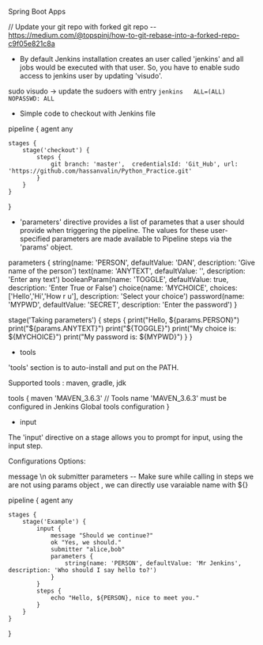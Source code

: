 Spring Boot Apps

// Update your git repo with forked git repo -- https://medium.com/@topspinj/how-to-git-rebase-into-a-forked-repo-c9f05e821c8a



- By default Jenkins installation creates an user called 'jenkins' and all jobs would be executed with that user. So, you have to enable sudo access to jenkins user by updating 'visudo'. 

sudo visudo -> update the sudoers with entry `jenkins	ALL=(ALL) 	NOPASSWD: ALL`


- Simple code to checkout with Jenkins file

pipeline {
    agent any
    
    stages {
        stage('checkout') {
            steps {
                git branch: 'master',  credentialsId: 'Git_Hub', url: 'https://github.com/hassanvalin/Python_Practice.git'
            }
        }
    }
}


- 'parameters' directive provides a list of parametes that a user should provide when triggering the pipeline. The values for these user-specified parameters are made available to Pipeline steps via the 'params' object.

parameters {
        string(name: 'PERSON', defaultValue: 'DAN', description: 'Give name of the person')
        text(name: 'ANYTEXT', defaultValue: '', description: 'Enter any text')
        booleanParam(name: 'TOGGLE', defaultValue: true, description: 'Enter True or False')
        choice(name: 'MYCHOICE', choices: ['Hello','Hi','How r u'], description: 'Select your choice')
        password(name: 'MYPWD', defaultValue: 'SECRET', description: 'Enter the password')
    }



stage('Taking parameters') {
            steps {
                print("Hello, ${params.PERSON}")
                print("${params.ANYTEXT}")
                print("${TOGGLE}")
                print("My choice is: ${MYCHOICE}")
                print("My password is: ${MYPWD}")
            }
        }


- tools

'tools' section is to auto-install and put on the PATH. 

Supported tools : maven, gradle, jdk

tools {
        maven 'MAVEN_3.6.3'       // Tools name 'MAVEN_3.6.3' must be configured in Jenkins Global tools configuration
    }


- input

The 'input' directive on a stage allows you to prompt for input, using the input step.

Configurations Options:

message \n
ok
submitter
parameters -- Make sure while calling in steps we are not using params object , we can directly use varaiable name with ${}

pipeline {
    agent any
    
    stages {
        stage('Example') {
            input {
                message "Should we continue?"
                ok "Yes, we should."
                submitter "alice,bob"
                parameters {
                    string(name: 'PERSON', defaultValue: 'Mr Jenkins', description: 'Who should I say hello to?')
                }
            }
            steps {
                echo "Hello, ${PERSON}, nice to meet you."
            }
        }
    }
}
